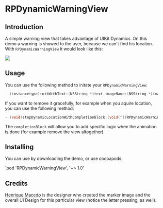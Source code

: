 RPDynamicWarningView
====================

Introduction
---------

A simple warning view that takes advantage of UIKit Dynamics. On this demo a warning is showed to the user, because we can't find his locaiton. With `RPDynamicWarningView` it would look like this:


<img src="https://raw.github.com/RuiAAPeres/RPDynamicWarningView/master/demo.gif">
          

Usage
---------

You can use the following method to initate your `RPDynamicWarningView`:

```objective-c
- (instancetype)initWithText:(NSString *)text imageName:(NSString *)imageName;
```

If you want to remove it gracefully, for example when you aquire location, you can use the following method:

```objective-c
- (void)stopDynamicLocationWithCompletionBlock:(void(^)(RPDynamicWarningView *dynamicLocationView))completionBlock;
```

The `completionBlock` will allow you to add specific logic when the animation is done (for example remove the view altogether) 

Installing
---------
You can use by downloading the demo, or use cocoapods:

`pod 'RPDynamicWarningView', '~> 1.0'

Credits
---------

[Henrique Macedo](https://twitter.com/henrikemacedo) is the designer who created the marker image and the overall UI Design for this particular view (notice the letter pressing, as well).